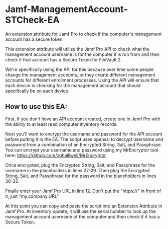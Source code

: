 # Jamf-ManagementAccount-STCheck-EA
An extension attribute for Jamf Pro to check if the computer's management account has a secure token.

This extension attribute will utilize the Jamf Pro API to check what the management account username is for the computer it is run from and then check if that account has a Secure Token for FileVault 2. 

We're specifically using the API for this because over time some people change the management accounts, or they create different management accounts for different enrollment processes. Using the API will ensure that each device is checking for the management account that should specifically be on each device.

How to use this EA:
----
First, if you don't have an API account created, create one in Jamf Pro with the ability to at least read computer inventory records.

Next you'll want to encrypt the username and password for the API account before putting it in the EA. The script uses openssl to decrypt username and password from a combination of an Encrypted String, Salt, and Passphrase. You can encrypt your username and password using my MrEncryptor tool here: https://github.com/zghalliwell/MrEncryptor

Once encrypted, plug the Encrypted String, Salt, and Passphrase for the username in the placeholders in lines 27-29. Then plug the Encrypted String, Salt, and Passphrase for the password in the placeholders in lines 30-32.

Finally enter your Jamf Pro URL in line 12. Don't put the "https://" in front of it, just "my.company.URL"

At this point you can copy and paste the script into an Extension Attribute in Jamf Pro. At inventory update, it will use the serial number to look up the management account username of the computer and then check if it has a Secure Token.
